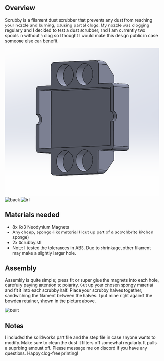 <h2>Overview</h2>
  
Scrubby is a filament dust scrubber that prevents any dust from reaching your nozzle and burning, causing partial clogs. My nozzle was clogging regularly and I 
decided to test a dust scrubber, and I am currently two spools in without a clog so I thought I would make this design public in case someone else can benefit.

![](./images/front.png)
![back](https://user-images.githubusercontent.com/92322213/148691893-0db66dd6-2050-4b26-90f4-1d00e95e8603.PNG)
![irl](https://user-images.githubusercontent.com/92322213/148691941-790594ba-109a-4da0-bc09-8d6833c2c346.JPG)


<h2>Materials needed</h2>
  
* 8x 6x3 Neodynium Magnets
* Any cheap, sponge-like material (I cut up part of a scotchbrite kitchen sponge)
* 2x Scrubby.stl
* Note: I tested the tolerances in ABS. Due to shrinkage, other filament may make a slightly larger hole.

<h2>Assembly</h2>

Assembly is quite simple; press fit or super glue the magnets into each hole, carefully paying attention to polarity. Cut up your chosen spongy material and fit
it into each scrubby half. Place your scrubby halves together, sandwiching the filament between the halves. I put mine right against the bowden retainer, shown
in the picture above.

![built](https://user-images.githubusercontent.com/92322213/148692705-71dca852-fbd4-4eea-8d6a-ff8181cbc31a.JPG)

<h2>Notes</h2>

I included the solidworks part file and the step file in case anyone wants to modify. Make sure to clean the dust it filters off somewhat regularly. It pulls a suprising
amount off. Please message me on discord if you have any questions. Happy clog-free printing!
